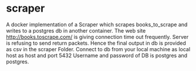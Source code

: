 # scraper
A docker implementation of a Scraper which scrapes books_to_scrape and writes to a postgres db in another container. The web site http://books.toscrape.com/ is giving connection time out frequently. Server is refusing to send return packets. Hence the final output in db is provided as csv in the scraper Folder. Connect to db from your local machine as local host as host and port 5432
Username and password of DB is postgres and postgres.

